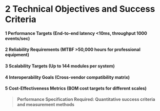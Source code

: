 # 2 Technical Objectives and Success Criteria


#### 1 Performance Targets (End-to-end latency <10ms, throughput 1000 events/sec)


#### 2 Reliability Requirements (MTBF >50,000 hours for professional equipment)


#### 3 Scalability Targets (Up to 144 modules per system)


#### 4 Interoperability Goals (Cross-vendor compatibility matrix)


#### 5 Cost-Effectiveness Metrics (BOM cost targets for different scales)


> **Performance Specification Required: Quantitative success criteria and measurement methods**

